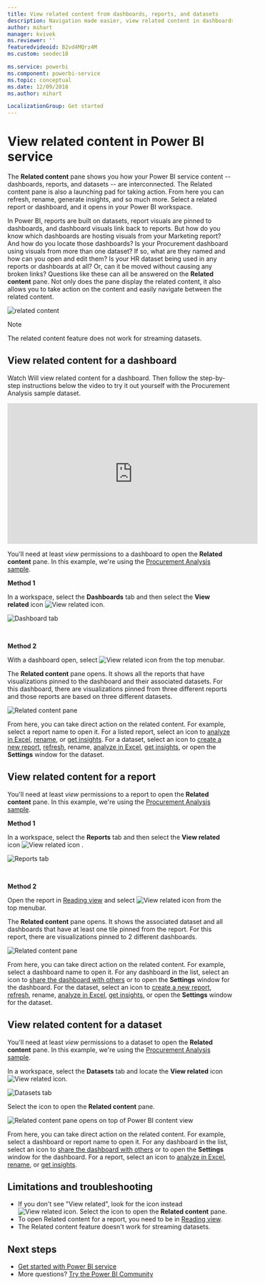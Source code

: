 ```yaml
---
title: View related content from dashboards, reports, and datasets
description: Navigation made easier, view related content in dashboards, reports, and datasets
author: mihart
manager: kvivek
ms.reviewer: ''
featuredvideoid: B2vd4MQrz4M
ms.custom: seodec18

ms.service: powerbi
ms.component: powerbi-service
ms.topic: conceptual
ms.date: 12/09/2018
ms.author: mihart

LocalizationGroup: Get started
---
```

# View related content in Power BI service
The **Related content** pane shows you how your Power BI service content -- dashboards, reports, and datasets -- are interconnected. The Related content pane is also a launching pad for taking action. From here you can refresh, rename, generate insights, and so much more. Select a related report or dashboard, and it opens in your Power BI workspace.   

In Power BI, reports are built on datasets, report visuals are pinned to dashboards, and dashboard visuals link back to reports. But how do you know which dashboards are hosting visuals from your Marketing report? And how do you locate those  dashboards? Is your Procurement dashboard using visuals from more than one dataset? If so, what are they named and how can you open and edit them? Is your HR dataset being used in any reports or dashboards at all? Or, can it be moved without causing any broken links? Questions like these can all be answered on the **Related content** pane.  Not only does the pane display the related content, it also allows you to take action on the content and easily navigate between the related content.

![related content](./media/end-user-related/power-bi-view-related-dashboard-new.png)

> [!NOTE]
> The related content feature does not work for streaming datasets.
> 
> 

## View related content for a dashboard
Watch Will view related content for a dashboard. Then follow the step-by-step instructions below the video to try it out yourself with the Procurement Analysis sample dataset.

<iframe width="560" height="315" src="https://www.youtube.com/embed/B2vd4MQrz4M#t=3m05s" frameborder="0" allowfullscreen></iframe>


You'll need at least *view* permissions to a dashboard to open the **Related content** pane. In this example, we're using the [Procurement Analysis sample](../sample-procurement.md).

**Method 1**

In a workspace, select the **Dashboards** tab and then select the **View related** icon ![View related icon](./media/end-user-related/power-bi-view-related-icon-new.png).

![Dashboard tab](./media/end-user-related/power-bi-view-related-dash-newer.png)

<br>

**Method 2**

With a dashboard open, select   ![View related icon](./media/end-user-related/power-bi-view-related-new.png) from the top menubar.

The **Related content** pane opens. It shows all the reports that have visualizations pinned to the dashboard and their associated datasets. For this dashboard, there are visualizations pinned from three different reports and those reports are based on three different datasets.

![Related content pane](./media/end-user-related/power-bi-view-related-dashboard-new.png)

From here, you can take direct action on the related content.  For example, select a report name to open it.  For a listed report, select an icon to [analyze in Excel](../service-analyze-in-excel.md), [rename](../service-rename.md), or [get insights](end-user-insights.md). For a dataset, select an icon to [create a new report](../service-report-create-new.md), [refresh](../refresh-data.md), rename, [analyze in Excel](../service-analyze-in-excel.md), [get insights](end-user-insights.md), or open the **Settings** window for the dataset.  

## View related content for a report
You'll need at least *view* permissions to a report to open the **Related content** pane. In this example, we're using the [Procurement Analysis sample](../sample-procurement.md).

**Method 1**

In a workspace, select the **Reports** tab and then select the **View related** icon ![View related icon](./media/end-user-related/power-bi-view-related-icon-new.png)  .

![Reports tab](./media/end-user-related/power-bi-view-related-report-newer.png)

<br>

**Method 2**

Open the report in [Reading view](end-user-reading-view.md) and select   ![View related icon](./media/end-user-related/power-bi-view-related-new.png) from the top menubar.

The **Related content** pane opens. It shows the associated dataset and all dashboards that have at least one tile pinned from the report. For this report, there are visualizations pinned to 2 different dashboards.

![Related content pane](./media/end-user-related/power-bi-view-related-report.png)

From here, you can take direct action on the related content.  For example, select a dashboard name to open it.  For any dashboard in the list, select an icon to [share the dashboard with others](../service-share-dashboards.md) or to open the **Settings** window for the dashboard. For the dataset, select an icon to [create a new report](../service-report-create-new.md), [refresh](../refresh-data.md), rename, [analyze in Excel](../service-analyze-in-excel.md), [get insights](end-user-insights.md), or open the **Settings** window for the dataset.  

## View related content for a dataset
You'll need at least *view* permissions to a dataset to open the **Related content** pane. In this example, we're using the [Procurement Analysis sample](../sample-procurement.md).

In a workspace, select the **Datasets** tab and locate the **View related** icon ![View related icon](./media/end-user-related/power-bi-view-related-icon-new.png).

![Datasets tab](./media/end-user-related/power-bi-view-related-dataset-newer.png)

Select the icon to open the **Related content** pane.

![Related content pane opens on top of Power BI content view](media/end-user-related/power-bi-datasets.png)

From here, you can take direct action on the related content. For example, select a dashboard or report name to open it.  For any dashboard in the list, select an icon to [share the dashboard with others](../service-share-dashboards.md) or to open the **Settings** window for the dashboard. For a report, select an icon to [analyze in Excel](../service-analyze-in-excel.md), [rename](../service-rename.md), or [get insights](end-user-insights.md).  

## Limitations and troubleshooting
* If you don't see "View related", look for the icon instead ![View related icon](./media/end-user-related/power-bi-view-related-icon-new.png). Select the icon to open the **Related content** pane.
* To open Related content for a report, you need to be in [Reading view](end-user-reading-view.md).
* The Related content feature doesn't work for streaming datasets.

## Next steps
* [Get started with Power BI service](../service-get-started.md)
* More questions? [Try the Power BI Community](http://community.powerbi.com/)

